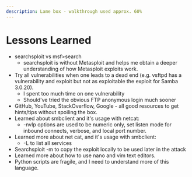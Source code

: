 ```yaml
---
description: Lame box - walkthrough used approx. 60%
---
```


# Lessons Learned

* searchsploit vs msf>search
  * searchsploit is without Metasploit and helps me obtain a deeper understanding of how Metasploit exploits work.
* Try all vulnerabilities when one leads to a dead end (e.g. vsftpd has a vulnerability and exploit but not as exploitable the exploit for Samba 3.0.20).
  * I spent too much time on one vulnerability
  * Should've tried the obvious FTP anonymous login much sooner
* GitHub, YouTube, StackOverflow, Google - all good resources to get hints/tips without spoiling the box.
* Learned about smbclient and it's usage with netcat:
  * \-nvlp options are used to be numeric only, set listen mode for inbound connects, verbose, and local port number.
* Learned more about net cat, and it's usage with smbclient:
  * \-L to list all services
* Searchsploit -m to copy the exploit locally to be used later in the attack
* Learned more about how to use nano and vim text editors.
* Python scripts are fragile, and I need to understand more of this language.
